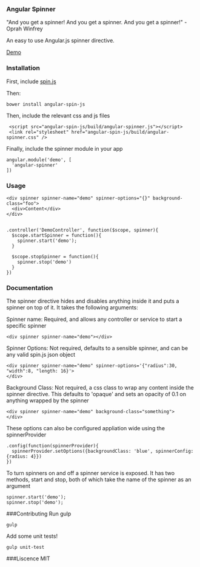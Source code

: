 ### Angular Spinner

"And you get a spinner! And you get a spinner.  And you get a spinner!"
-Oprah Winfrey

An easy to use Angular.js spinner directive.


[Demo](http://plnkr.co/edit/e5XLsfJxrEkOtZMeGkn3?p=preview)

### Installation

First, include [spin.js](http://fgnass.github.io/spin.js/) 

Then:

```
bower install angular-spin-js
```

Then, include the relevant css and js files 
```
 <script src="angular-spin-js/build/angular-spinner.js"></script>
 <link rel="stylesheet" href="angular-spin-js/build/angular-spinner.css" />
```

Finally, include the spinner module in your app

```
angular.module('demo', [  
  'angular-spinner'
])
```
### Usage

```
<div spinner spinner-name="demo" spinner-options="{}" background-class="foo">
  <div>Content</div>  
</div>


.controller('DemoController', function($scope, spinner){
  $scope.startSpinner = function(){
    spinner.start('demo');
  }

  $scope.stopSpinner = function(){
    spinner.stop('demo')
  }
})

```

### Documentation

The spinner directive hides and disables anything inside it and puts a spinner on top of it.   It takes the following arguments:

Spinner name: Required, and allows any controller or service to start a specific spinner
```
<div spinner spinner-name="demo"></div>
```

Spinner Options: Not required, defaults to a sensible spinner, and can be any valid spin.js json object
```
<div spinner spinner-name="demo" spinner-options='{"radius":30, "width":8, "length: 16}'>
</div>  
```

Background Class: Not required, a css class to wrap any content inside the spinner directive.  This defaults to 'opaque' and sets an opacity of 0.1 on anything wrapped by the spinner
```
<div spinner spinner-name="demo" background-class="something">
</div>
```

These options can also be configured appliation wide using the spinnerProvider

```
.config(function(spinnerProvider){
  spinnerProvider.setOptions({backgroundClass: 'blue', spinnerConfig: {radius: 4}})
})

```

To turn spinners on and off a spinner service is exposed.  It has two methods, start and stop, both of which take the name of the spinner as an argument

```
spinner.start('demo');
spinner.stop('demo');
```

###Contributing
Run gulp
```
gulp
```

Add some unit tests!
```
gulp unit-test
```

###Liscence
MIT

